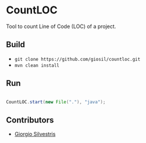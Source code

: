# CountLOC

Tool to count Line of Code (LOC) of a project.

## Build

- `git clone https://github.com/giosil/countloc.git`
- `mvn clean install`

## Run

```java

CountLOC.start(new File("."), "java");

```


## Contributors

* [Giorgio Silvestris](https://github.com/giosil)

